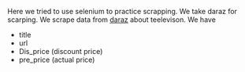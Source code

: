 Here we tried to use selenium to practice scrapping.
We take daraz for scarping. 
We scrape data from  [daraz]("https://www.daraz.com.bd/televisions/?spm=a2a0e.home.cate_7.1.735212f70hPqYs") about teelevison.
We have 
* title
* url
* Dis_price (discount price)
* pre_price (actual price)
